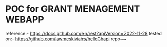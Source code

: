 # POC for GRANT MENAGEMENT WEBAPP
reference:- https://docs.github.com/en/rest?apiVersion=2022-11-28
tested on:- https://github.com/lawmeskiviahs/helloGhapi repo~~